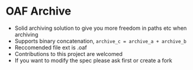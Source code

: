 # OAF Archive

 - Solid archiving solution to give you more freedom in paths etc when archiving
 - Supports binary concatenation, `archive_c = archive_a + archive_b`
 - Reccomended file ext is .oaf
 - Contributions to this project are welcomed
 - If you want to modify the spec please ask first or create a fork
